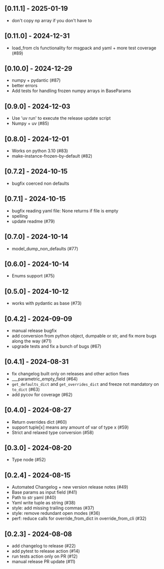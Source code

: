 ## [0.11.1] - 2025-01-19

- don't copy np array if you don't have to

## [0.11.0] - 2024-12-31

- load_from cls functionality for msgpack and yaml + more test coverage (#89)

## [0.10.0] - 2024-12-29

- numpy + pydantic (#87)
- better errors
- Add tests for handling frozen numpy arrays in BaseParams

## [0.9.0] - 2024-12-03

- Use 'uv run' to execute the release update script
- Numpy + uv (#85)

## [0.8.0] - 2024-12-01

- Works on python 3.10 (#83)
- make-instance-frozen-by-default (#82)

## [0.7.2] - 2024-10-15

- bugfix coerced non defaults

## [0.7.1] - 2024-10-15

- bugfix reading yaml file: None returns if file is empty
- spelling
- update readme (#79)

## [0.7.0] - 2024-10-14

- model_dump_non_defaults (#77)

## [0.6.0] - 2024-10-14

- Enums support (#75)

## [0.5.0] - 2024-10-12

- works with pydantic as base (#73)

## [0.4.2] - 2024-09-09

- manual release bugfix
- add conversion from python object, dumpable or str, and fix more bugs along the way (#71)
- upgrade tests and fix a bunch of bugs (#67)

## [0.4.1] - 2024-08-31

- fix changelog built only on releases and other action fixes
- ___parametric_empty_field (#64)
- `get_defaults_dict` and `get_overrides_dict` and freeze not mandatory on `to_dict` (#63)
- add pycov for coverage (#62)

## [0.4.0] - 2024-08-27

- Return overrides dict (#60)
- support tuple[x] means any amount of var of type x (#59)
- Strict and relaxed type conversion (#58)

## [0.3.0] - 2024-08-20

- Type node (#52)

## [0.2.4] - 2024-08-15

- Automated Changelog + new version release notes (#49)
- Base params as input field (#41)
- Path to str yaml (#40)
- Yaml write tuple as string (#38)
- style: add missing trailing commas (#37)
- style: remove redundant open modes (#36)
- perf: reduce calls for override_from_dict in override_from_cli (#32)
  
## [0.2.3] - 2024-08-08

- add changelog to release (#22)
- add pytest to release action (#14)
- run tests action only on PR (#12)
- manual release PR update (#11)
